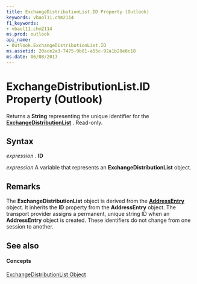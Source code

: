 ```yaml
---
title: ExchangeDistributionList.ID Property (Outlook)
keywords: vbaol11.chm2114
f1_keywords:
- vbaol11.chm2114
ms.prod: outlook
api_name:
- Outlook.ExchangeDistributionList.ID
ms.assetid: 20ace2a3-7475-9b81-a55c-92a1b28e8c18
ms.date: 06/08/2017
---
```



# ExchangeDistributionList.ID Property (Outlook)

Returns a  **String** representing the unique identifier for the **[ExchangeDistributionList](exchangedistributionlist-object-outlook.md)** . Read-only.


## Syntax

 _expression_ . **ID**

 _expression_ A variable that represents an **ExchangeDistributionList** object.


## Remarks

 The **ExchangeDistributionList** object is derived from the **[AddressEntry](addressentry-object-outlook.md)** object. It inherits the **ID** property from the **AddressEntry** object. The transport provider assigns a permanent, unique string ID when an **AddressEntry** object is created. These identifiers do not change from one session to another.


## See also


#### Concepts


[ExchangeDistributionList Object](exchangedistributionlist-object-outlook.md)

